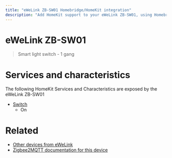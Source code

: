 ```yaml
---
title: "eWeLink ZB-SW01 Homebridge/HomeKit integration"
description: "Add HomeKit support to your eWeLink ZB-SW01, using Homebridge, Zigbee2MQTT and homebridge-z2m."
---
```

<!---
This file has been GENERATED using src/docgen/docgen.ts
DO NOT EDIT THIS FILE MANUALLY!
-->
# eWeLink ZB-SW01
> Smart light switch - 1 gang


# Services and characteristics
The following HomeKit Services and Characteristics are exposed by
the eWeLink ZB-SW01

* [Switch](../../switch.md)
  * On


# Related
* [Other devices from eWeLink](../index.md#ewelink)
* [Zigbee2MQTT documentation for this device](https://www.zigbee2mqtt.io/devices/ZB-SW01.html)